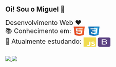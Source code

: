 ## Oi! Sou o Miguel 👋
<div style="display: inline_block; font-size: 20px;">
  <span>Desenvolvimento Web ❤</span> 
  <div>
    <span>📚 Conhecimento em: </span>
    <img align="center" alt="Miguel-HTML" height="30" width="40" src="https://raw.githubusercontent.com/devicons/devicon/master/icons/html5/html5-original.svg">
    <img align="center" alt="Miguel-CSS" height="30" width="40" src="https://raw.githubusercontent.com/devicons/devicon/master/icons/css3/css3-original.svg">
  </div>
  <div>
    <span>🌱 Atualmente estudando:</span>
    <img align="center" alt="Miguel-Js" height="30" width="40" src="https://raw.githubusercontent.com/devicons/devicon/master/icons/javascript/javascript-plain.svg">
    <img align="center" alt="Miguel-Bootstrap" height="30" width="40" src="https://raw.githubusercontent.com/devicons/devicon/master/icons/bootstrap/bootstrap-plain.svg">
  </div>
</div>
  
##

<div>
  <a href="https://github.com/miguel-sr">
  <img height="160em" src="https://github-readme-stats.vercel.app/api?username=miguel-sr&show_icons=true&theme=dark&include_all_commits=true&count_private=true"/>
  <img height="160em" src="https://github-readme-stats.vercel.app/api/top-langs/?username=miguel-sr&layout=compact&langs_count=7&theme=dark"/>
</div>
